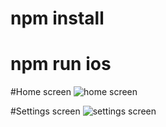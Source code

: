 # npm install
# npm run ios

#Home screen
![home screen](https://github.com/oceankrish76/react-native/blob/master/public/img/homscreen.jpg?raw=true)

#Settings screen
![settings screen](https://github.com/oceankrish76/react-native/blob/master/public/img/settingsscreen.jpg?raw=true)